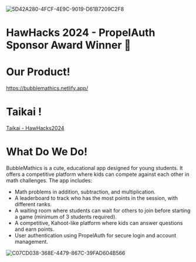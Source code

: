 ![5D42A280-4FCF-4E9C-9019-D61B7209C2F8](https://github.com/JustinScitech/BubbleMathics/assets/121765418/cb9d794e-38d7-4d29-a778-a1069dd87d13)
# HawHacks 2024 - PropelAuth Sponsor Award Winner 🎉

# Our Product!
https://bubblemathics.netlify.app/ 

# Taikai !
[Taikai - HawHacks2024
](https://taikai.network/hackbox/hackathons/hawkhacks/projects/clwd7wgtq0dmgyg01r82qk3g3/idea)

# What Do We Do!
BubbleMathics is a cute, educational app designed for young students. It offers a competitive platform where kids can compete against each other in math challenges. The app includes:

- Math problems in addition, subtraction, and multiplication.
- A leaderboard to track who has the most points in the session, with different ranks.
- A waiting room where students can wait for others to join before starting a game (minimum of 3 students required).
- A competitive, Kahoot-like platform where kids can answer questions and earn points.
- User authentication using PropelAuth for secure login and account management.



![C07CD038-368E-4479-867C-39FAD604B566](https://github.com/JustinScitech/BubbleMathics/assets/121765418/8fe94e6d-921b-4eec-b0dd-63991fac3b7c)
